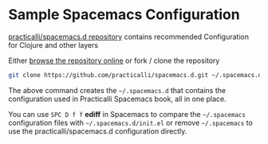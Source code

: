 # Sample Spacemacs Configuration

[practicalli/spacemacs.d repository](https://github.com/practicalli/spacemacs-config)  contains recommended Configuration for Clojure and other layers

Either [browse the repository online](https://github.com/practicalli/spacemacs.d) or fork / clone the repository

```bash
git clone https://github.com/practicalli/spacemacs.d.git ~/.spacemacs.d`
```

The above command creates the `~/.spacemacs.d` that contains the configuration used in Practicalli Spacemacs book, all in one place.

You can use `SPC D f f` **ediff** in Spacemacs to compare the `~/.spacemacs` configuration files with `~/.spacemacs.d/init.el` or remove `~/.spacemacs` to use the practicalli/spacemacs.d configuration directly.
